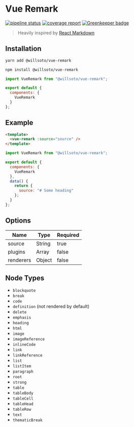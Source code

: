 # Vue Remark

[![pipeline status](https://gitlab.com/willsoto/vue-remark/badges/master/pipeline.svg)](https://gitlab.com/willsoto/vue-remark/commits/master)
[![coverage report](https://gitlab.com/willsoto/vue-remark/badges/master/coverage.svg)](https://gitlab.com/willsoto/vue-remark/commits/master) [![Greenkeeper badge](https://badges.greenkeeper.io/willsoto/vue-remark.svg)](https://greenkeeper.io/)

> Heavily inspired by [React Markdown](https://github.com/rexxars/react-markdown)

## Installation

```bash
yarn add @willsoto/vue-remark
```

```bash
npm install @willsoto/vue-remark
```

```js
import VueRemark from "@willsoto/vue-remark";

export default {
  components: {
    VueRemark
  }
};
```

## Example

```html
<template>
  <vue-remark :source="source" />
</template>
```

```js
import VueRemark from "@willsoto/vue-remark";

export default {
  components: {
    VueRemark
  },
  data() {
    return {
      source: "# Some heading"
    };
  }
};
```

## Options

| Name      | Type   | Required |
| --------- | ------ | -------- |
| source    | String | true     |
| plugins   | Array  | false    |
| renderers | Object | false    |

## Node Types

- `blockquote`
- `break`
- `code`
- `definition` (not rendered by default)
- `delete`
- `emphasis`
- `heading`
- `html`
- `image`
- `imageReference`
- `inlineCode`
- `link`
- `linkReference`
- `list`
- `listItem`
- `paragraph`
- `root`
- `strong`
- `table`
- `tableBody`
- `tableCell`
- `tableHead`
- `tableRow`
- `text`
- `thematicBreak`
